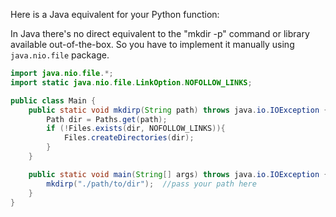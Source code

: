 Here is a Java equivalent for your Python function:

In Java there's no direct equivalent to the "mkdir -p" command or library available out-of-the-box. So you have to implement it manually using `java.nio.file` package.
```java
import java.nio.file.*;
import static java.nio.file.LinkOption.NOFOLLOW_LINKS;

public class Main {
    public static void mkdirp(String path) throws java.io.IOException {
        Path dir = Paths.get(path);
        if (!Files.exists(dir, NOFOLLOW_LINKS)){
            Files.createDirectories(dir);
        }
    }   

    public static void main(String[] args) throws java.io.IOException {
        mkdirp("./path/to/dir");  //pass your path here 
    }   
}
```
